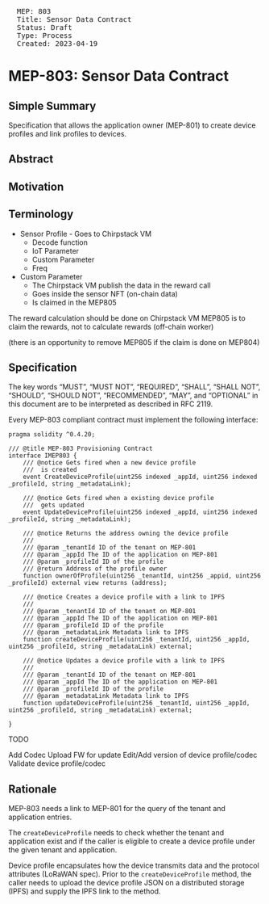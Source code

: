 <pre>
  MEP: 803
  Title: Sensor Data Contract
  Status: Draft
  Type: Process
  Created: 2023-04-19
</pre>

# MEP-803: Sensor Data Contract

## Simple Summary

Specification that allows the application owner (MEP-801) to create device profiles and link profiles to devices.

## Abstract

## Motivation

## Terminology

- Sensor Profile - Goes to Chirpstack VM
  - Decode function
  - IoT Parameter
  - Custom Parameter
  - Freq
- Custom Parameter
  - The Chirpstack VM publish the data in the reward call
  - Goes inside the sensor NFT (on-chain data)
  - Is claimed in the MEP805

The reward calculation should be done on Chirpstack VM
MEP805 is to claim the rewards, not to calculate rewards (off-chain worker)

(there is an opportunity to remove MEP805 if the claim is done on MEP804)

## Specification

The key words “MUST”, “MUST NOT”, “REQUIRED”, “SHALL”, “SHALL NOT”, “SHOULD”, “SHOULD NOT”, “RECOMMENDED”, “MAY”, and “OPTIONAL” in this document are to be interpreted as described in RFC 2119.

Every MEP-803 compliant contract must implement the following interface:

```solidity=
pragma solidity ^0.4.20;

/// @title MEP-803 Provisioning Contract
interface IMEP803 {
    /// @notice Gets fired when a new device profile
    ///  is created
    event CreateDeviceProfile(uint256 indexed _appId, uint256 indexed _profileId, string _metadataLink);

    /// @notice Gets fired when a existing device profile
    ///  gets updated
    event UpdateDeviceProfile(uint256 indexed _appId, uint256 indexed _profileId, string _metadataLink);

    /// @notice Returns the address owning the device profile
    ///
    /// @param _tenantId ID of the tenant on MEP-801
    /// @param _appId The ID of the application on MEP-801
    /// @param _profileId ID of the profile
    /// @return Address of the profile owner
    function ownerOfProfile(uint256 _tenantId, uint256 _appid, uint256 _profileId) external view returns (address);

    /// @notice Creates a device profile with a link to IPFS
    ///
    /// @param _tenantId ID of the tenant on MEP-801
    /// @param _appId The ID of the application on MEP-801
    /// @param _profileId ID of the profile
    /// @param _metadataLink Metadata link to IPFS
    function createDeviceProfile(uint256 _tenantId, uint256 _appId, uint256 _profileId, string _metadataLink) external;

    /// @notice Updates a device profile with a link to IPFS
    ///
    /// @param _tenantId ID of the tenant on MEP-801
    /// @param _appId The ID of the application on MEP-801
    /// @param _profileId ID of the profile
    /// @param _metadataLink Metadata link to IPFS
    function updateDeviceProfile(uint256 _tenantId, uint256 _appId, uint256 _profileId, string _metadataLink) external;

}
```

TODO

Add Codec
Upload FW for update
Edit/Add version of device profile/codec
Validate device profile/codec

## Rationale

MEP-803 needs a link to MEP-801 for the query of the tenant and application entries.

The `createDeviceProfile` needs to check whether the tenant and application exist and if the caller is eligible to create a device profile under the given tenant and application.

Device profile encapsulates how the device transmits data and the protocol attributes (LoRaWAN spec). Prior to the `createDeviceProfile` method, the caller needs to upload the device profile JSON on a distributed storage (IPFS) and supply the IPFS link to the method.

